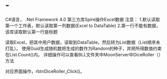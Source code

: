 # -
C#语言， .Net Framework 4.0
第三方库Spire操作Excel数据 
注意：
  1.默认读取第一个工作表，默认读取第一列数据(Excel to DataTable)
  2.第一行不能有数据，该库读取默认第一行是标题

读取Excel，把其中用户数据，读取到DataTable，然后转为List数据（List顺序未打乱）。
使用Guid生成随机数把生成的数作为Random的种子，并把所得数值约束在List.Count()内。
详细操作可以查看BLL文件夹中MoonServer中DiceRoller（）方法

对应界面操作，rbtnDiceRoller_Click()。
